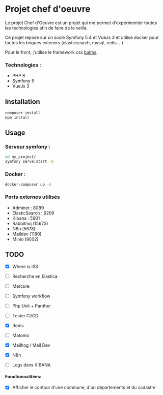 # Projet chef d'oeuvre

Le projet Chef d'Oeuvre est un projet qui me permet d'experimenter toutes les technologies afin de faire de le veille.

Ce projet repose sur un socle Symfony 5.4 et VueJs 3 et utilise docker pour toutes les briques exteners (elasticsearch, mysql, redis ...)

Pour le front, j'utilise le framework css [bulma](https://bulma.io/).
### Technologies :
- PHP 8
- Symfony 5
- VueJs 3


Installation
------------
```bash
composer install
npm install
```


Usage
-----
### Serveur symfony : 
```bash
cd my_project/
symfony serve:start -d
```

### Docker : 
```bash
docker-composer up -d
```

### Ports externes utilisés
- Adminer : 8089
- ElasticSearch : 9209
- Kibana : 5601
- Rabbitmq (15673)
- N8n (5678)
- Maildev (1180)
- Minio (9002)

TODO
-----
- [x] Where is ISS
- [ ] Recherche en Elastica
- [ ] Mercure
- [ ] Symfony workflow
- [ ] Php Unit + Panther
- [ ] Tester CI/CD
- [x] Redis
- [ ] Matomo 
- [x] Mailhog / Mail Dev 
- [x] N8n  
- [ ] Logs dans KIBANA


#### Fonctionnalitées: 
- [x] Afficher le contour d'une commune, d'un départements et du cadastre




